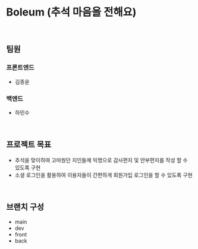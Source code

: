 # Boleum (추석 마음을 전해요)
<br>

## 팀원
### 프론트엔드
* 김종윤
### 백엔드
* 하민수
<br>

## 프로젝트 목표
- 추석을 맞이하여 고마웠던 지인들께 익명으로 감사편지 및 안부편지를 작성 할 수 있도록 구현
- 소셜 로그인을 활용하여 이용자들이 간편하게 회원가입 로그인을 할 수 있도록 구현
<br>


## 브랜치 구성
- main 
- dev
- front
- back
